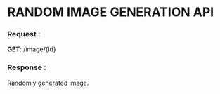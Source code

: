 # RANDOM IMAGE GENERATION API

### Request :

____GET____:    /image/{id}

### Response :

Randomly generated image.
